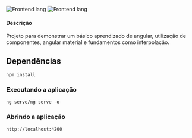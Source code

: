 

![Frontend lang](https://img.shields.io/badge/typescript-green) ![Frontend lang](https://img.shields.io/badge/angular-green)

#### Descrição
Projeto para demonstrar um básico aprendizado de angular, utilização de componentes, angular material e fundamentos como interpolação.

## Dependências

```console
npm install
```

### Executando a aplicação
```console
ng serve/ng serve -o
```

### Abrindo a aplicação
```console
http://localhost:4200
```
